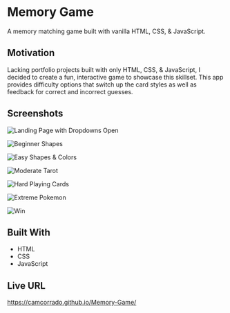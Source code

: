# Memory Game

A memory matching game built with vanilla HTML, CSS, & JavaScript.

## Motivation

Lacking portfolio projects built with only HTML, CSS, & JavaScript, I decided to create a fun, interactive game to showcase this skillset. This app provides difficulty options that switch up the card styles as well as feedback for correct and incorrect guesses.

## Screenshots

![Landing Page with Dropdowns Open](https://i.imgur.com/b5kUGsL.png)

![Beginner Shapes](https://i.imgur.com/3I6RyiP.png)

![Easy Shapes & Colors](https://i.imgur.com/44bAvX1.png)

![Moderate Tarot](https://i.imgur.com/QNmcdLl.png)

![Hard Playing Cards](https://i.imgur.com/gh5iK3n.png)

![Extreme Pokemon](https://i.imgur.com/35adq9d.png)

![Win](https://i.imgur.com/tSAqIhO.png)

## Built With

- HTML
- CSS
- JavaScript

## Live URL

https://camcorrado.github.io/Memory-Game/
